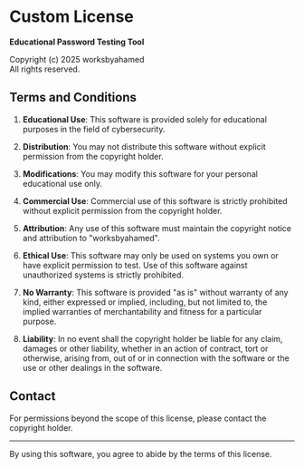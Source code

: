 # Custom License

**Educational Password Testing Tool**

Copyright (c) 2025 worksbyahamed  
All rights reserved.

## Terms and Conditions

1. **Educational Use**: This software is provided solely for educational purposes in the field of cybersecurity. 

2. **Distribution**: You may not distribute this software without explicit permission from the copyright holder.

3. **Modifications**: You may modify this software for your personal educational use only.

4. **Commercial Use**: Commercial use of this software is strictly prohibited without explicit permission from the copyright holder.

5. **Attribution**: Any use of this software must maintain the copyright notice and attribution to "worksbyahamed".

6. **Ethical Use**: This software may only be used on systems you own or have explicit permission to test. Use of this software against unauthorized systems is strictly prohibited.

7. **No Warranty**: This software is provided "as is" without warranty of any kind, either expressed or implied, including, but not limited to, the implied warranties of merchantability and fitness for a particular purpose.

8. **Liability**: In no event shall the copyright holder be liable for any claim, damages or other liability, whether in an action of contract, tort or otherwise, arising from, out of or in connection with the software or the use or other dealings in the software.

## Contact

For permissions beyond the scope of this license, please contact the copyright holder.

---

By using this software, you agree to abide by the terms of this license.
